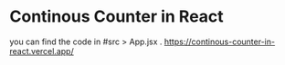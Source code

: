 # Continous Counter in React 

you can find the code in #src > App.jsx .
https://continous-counter-in-react.vercel.app/
